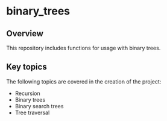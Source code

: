 # binary_trees

## Overview

This repository includes functions for usage with binary trees.

## Key topics

The following topics are covered in the
creation of the project:

- Recursion
- Binary trees
- Binary search trees
- Tree traversal
